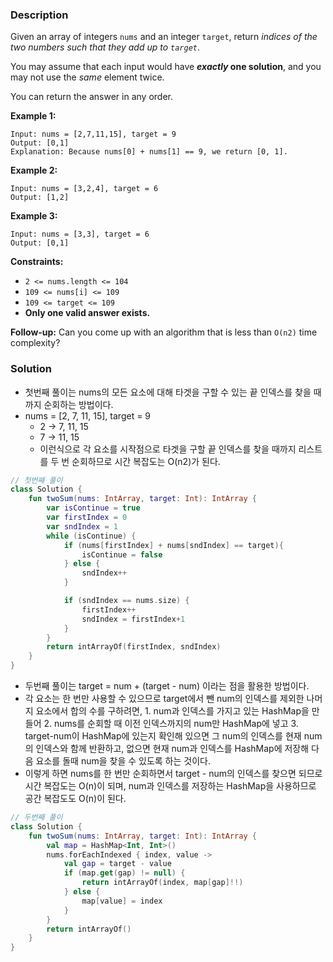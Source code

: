 ### Description

Given an array of integers `nums` and an integer `target`, return *indices of the two numbers such that they add up to `target`*.

You may assume that each input would have ***exactly* one solution**, and you may not use the *same* element twice.

You can return the answer in any order.

**Example 1:**

```
Input: nums = [2,7,11,15], target = 9
Output: [0,1]
Explanation: Because nums[0] + nums[1] == 9, we return [0, 1].

```

**Example 2:**

```
Input: nums = [3,2,4], target = 6
Output: [1,2]

```

**Example 3:**

```
Input: nums = [3,3], target = 6
Output: [0,1]

```

**Constraints:**

- `2 <= nums.length <= 104`
- `109 <= nums[i] <= 109`
- `109 <= target <= 109`
- **Only one valid answer exists.**

**Follow-up:** Can you come up with an algorithm that is less than `O(n2)` time complexity?

### Solution

- 첫번째 풀이는 nums의 모든 요소에 대해 타겟을 구할 수 있는 끝 인덱스를 찾을 때까지 순회하는 방법이다.
- nums = [2, 7, 11, 15], target = 9
    - 2 → 7, 11, 15
    - 7 → 11, 15
    - 이런식으로 각 요소를 시작점으로 타겟을 구할 끝 인덱스를 찾을 때까지 리스트를 두 번 순회하므로 시간 복잡도는 O(n2)가 된다.

```kotlin
// 첫번째 풀이
class Solution {
    fun twoSum(nums: IntArray, target: Int): IntArray {
        var isContinue = true
        var firstIndex = 0
        var sndIndex = 1
        while (isContinue) {
            if (nums[firstIndex] + nums[sndIndex] == target){
                isContinue = false
            } else {
                sndIndex++
            }

            if (sndIndex == nums.size) {
                firstIndex++
                sndIndex = firstIndex+1
            }
        }
        return intArrayOf(firstIndex, sndIndex)
    }
}
```

- 두번째 풀이는 target = num + (target - num) 이라는 점을 활용한 방법이다.
- 각 요소는 한 번만 사용할 수 있으므로 target에서 뺀 num의 인덱스를 제외한 나머지 요소에서 합의 수를 구하려면, 1. num과 인덱스를 가지고 있는 HashMap을 만들어 2. nums를 순회할 때 이전 인덱스까지의 num만 HashMap에 넣고 3. target-num이 HashMap에 있는지 확인해 있으면 그 num의 인덱스를 현재 num의 인덱스와 함께 반환하고, 없으면 현재 num과 인덱스를 HashMap에 저장해 다음 요소를 돌때 num을 찾을 수 있도록 하는 것이다.
- 이렇게 하면 nums를 한 번만 순회하면서 target - num의 인덱스를 찾으면 되므로 시간 복잡도는 O(n)이 되며, num과 인덱스를 저장하는 HashMap을 사용하므로 공간 복잡도도 O(n)이 된다.

```kotlin
// 두번째 풀이
class Solution {
    fun twoSum(nums: IntArray, target: Int): IntArray {
        val map = HashMap<Int, Int>()
        nums.forEachIndexed { index, value ->
            val gap = target - value
            if (map.get(gap) != null) {
                return intArrayOf(index, map[gap]!!)
            } else {
                map[value] = index
            }
        }
        return intArrayOf()
    }
}
```
